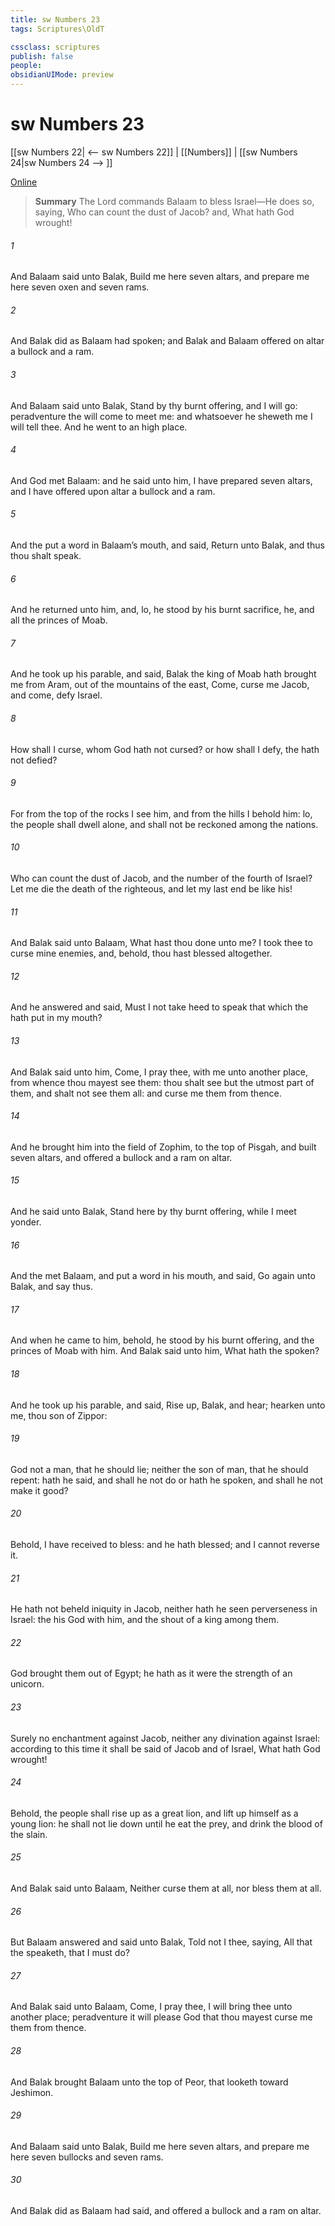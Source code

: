 ```yaml
---
title: sw Numbers 23
tags: Scriptures\OldT

cssclass: scriptures
publish: false
people:
obsidianUIMode: preview
---
```


# sw Numbers 23
[[sw Numbers 22| <-- sw Numbers 22]] | [[Numbers]] | [[sw Numbers 24|sw Numbers 24 --> ]]

[Online](https://churchofjesuschrist.org/study/scriptures/ot/num/23?lang=eng)

> __Summary__
The Lord commands Balaam to bless Israel—He does so, saying, Who can count the dust of Jacob? and, What hath God wrought!

###### 1 
And Balaam said unto Balak, Build me here seven altars, and prepare me here seven oxen and seven rams.

###### 2 
And Balak did as Balaam had spoken; and Balak and Balaam offered on  altar a bullock and a ram.

###### 3 
And Balaam said unto Balak, Stand by thy burnt offering, and I will go: peradventure the  will come to meet me: and whatsoever he sheweth me I will tell thee. And he went to an high place.

###### 4 
And God met Balaam: and he said unto him, I have prepared seven altars, and I have offered upon  altar a bullock and a ram.

###### 5 
And the  put a word in Balaam’s mouth, and said, Return unto Balak, and thus thou shalt speak.

###### 6 
And he returned unto him, and, lo, he stood by his burnt sacrifice, he, and all the princes of Moab.

###### 7 
And he took up his parable, and said, Balak the king of Moab hath brought me from Aram, out of the mountains of the east,  Come, curse me Jacob, and come, defy Israel.

###### 8 
How shall I curse, whom God hath not cursed? or how shall I defy,  the  hath not defied?

###### 9 
For from the top of the rocks I see him, and from the hills I behold him: lo, the people shall dwell alone, and shall not be reckoned among the nations.

###### 10 
Who can count the dust of Jacob, and the number of the fourth  of Israel? Let me die the death of the righteous, and let my last end be like his!

###### 11 
And Balak said unto Balaam, What hast thou done unto me? I took thee to curse mine enemies, and, behold, thou hast blessed  altogether.

###### 12 
And he answered and said, Must I not take heed to speak that which the  hath put in my mouth?

###### 13 
And Balak said unto him, Come, I pray thee, with me unto another place, from whence thou mayest see them: thou shalt see but the utmost part of them, and shalt not see them all: and curse me them from thence.

###### 14 
And he brought him into the field of Zophim, to the top of Pisgah, and built seven altars, and offered a bullock and a ram on  altar.

###### 15 
And he said unto Balak, Stand here by thy burnt offering, while I meet  yonder.

###### 16 
And the  met Balaam, and put a word in his mouth, and said, Go again unto Balak, and say thus.

###### 17 
And when he came to him, behold, he stood by his burnt offering, and the princes of Moab with him. And Balak said unto him, What hath the  spoken?

###### 18 
And he took up his parable, and said, Rise up, Balak, and hear; hearken unto me, thou son of Zippor:

###### 19 
God  not a man, that he should lie; neither the son of man, that he should repent: hath he said, and shall he not do  or hath he spoken, and shall he not make it good?

###### 20 
Behold, I have received  to bless: and he hath blessed; and I cannot reverse it.

###### 21 
He hath not beheld iniquity in Jacob, neither hath he seen perverseness in Israel: the  his God  with him, and the shout of a king  among them.

###### 22 
God brought them out of Egypt; he hath as it were the strength of an unicorn.

###### 23 
Surely  no enchantment against Jacob, neither  any divination against Israel: according to this time it shall be said of Jacob and of Israel, What hath God wrought!

###### 24 
Behold, the people shall rise up as a great lion, and lift up himself as a young lion: he shall not lie down until he eat  the prey, and drink the blood of the slain.

###### 25 
And Balak said unto Balaam, Neither curse them at all, nor bless them at all.

###### 26 
But Balaam answered and said unto Balak, Told not I thee, saying, All that the  speaketh, that I must do?

###### 27 
And Balak said unto Balaam, Come, I pray thee, I will bring thee unto another place; peradventure it will please God that thou mayest curse me them from thence.

###### 28 
And Balak brought Balaam unto the top of Peor, that looketh toward Jeshimon.

###### 29 
And Balaam said unto Balak, Build me here seven altars, and prepare me here seven bullocks and seven rams.

###### 30 
And Balak did as Balaam had said, and offered a bullock and a ram on  altar.

